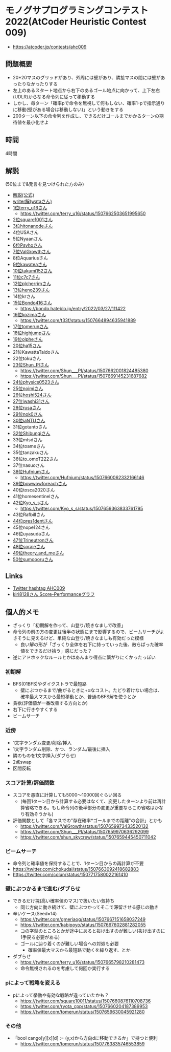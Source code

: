 # モノグサプログラミングコンテスト2022(AtCoder Heuristic Contest 009)
- https://atcoder.jp/contests/ahc009

## 問題概要
- 20*20マスのグリッドがあり、外周には壁があり、隣接マスの間には壁があったりなかったりする
- 左上のあるスタート地点から右下のあるゴール地点に向かって、上下左右(UDLR)からなる命令列に従って移動する
- しかし、毎ターン「確率pで命令を無視して何もしない、確率1-pで指示通りに移動(壁がある場合は移動しない)」という動きをする
- 200ターン以下の命令列を作成し、できるだけゴールまでかかるターンの期待値を最小化せよ

## 時間
4時間

## 解説
(50位まで&発言を見つけられた方のみ)

- [解説(公式)](https://atcoder.jp/contests/ahc009/editorial)
- [writer解(wataさん)](https://twitter.com/wata_orz/status/1507660020963414016)
- [1位terry_u16さん](https://twitter.com/terry_u16/status/1507660599001780226)
    - https://twitter.com/terry_u16/status/1507662503651995650
- [2位square1001さん](https://twitter.com/square10011/status/1507660876110708736)
- [3位hitonanodeさん](https://twitter.com/rsat__m/status/1507663533139718145)
- 4位USAさん
- 5位Nyaanさん
- [6位Psyhoさん](https://twitter.com/FakePsyho/status/1507664421132324869)
- [7位ValGrowthさん](https://twitter.com/ValGrowth/status/1507659973433520132)
- 8位Aquariusさん
- [9位kawateaさん](https://twitter.com/kawatea03/status/1507660902794817537)
- [10位takumi152さん](https://twitter.com/takumi152/status/1507661320367538176)
- [11位c7c7さん](https://twitter.com/C7C7LL/status/1507660174470787073)
- [12位plcherrimさん](https://twitter.com/plcherrim/status/1507663997289451521)
- [13位heno239さん](https://twitter.com/heno_code/status/1507659870123700226)
- 14位krさん
- [15位Bondo416さん](https://twitter.com/bond_cmprog/status/1507659214902407172)
    - https://bondo.hateblo.jp/entry/2022/03/27/111422
- [16位kozimaさん](https://twitter.com/t33f/status/1507659014636974086)
    - https://twitter.com/t33f/status/1507664894635941889
- [17位tomerunさん](https://twitter.com/tomerun/status/1507659630045921280)
- [18位highjumpさん](https://twitter.com/highjump_425/status/1507662711202926600)
- [19位olpheさん](https://twitter.com/_olphe/status/1507659331638276110)
- [20位ha15さん](https://twitter.com/ha15p/status/1507663493272850433)
- 21位KawattaTaidoさん
- 22位tokuさん
- [23位Shun_PIさん](https://twitter.com/Shun___PI/status/1507659970636292099)
    - https://twitter.com/Shun___PI/status/1507662001824485380
    - https://twitter.com/Shun___PI/status/1507669145231687682
- [24位physics0523さん](https://twitter.com/butsurizuki/status/1507661093166260231)
- [25位noimiさん](https://twitter.com/noimi_kyopro/status/1507659006747512836)
- [26位hoshi524さん](https://twitter.com/hoshi524/status/1507667761350475778)
- [27位iwashi31さん](https://twitter.com/iwashi31/status/1507664742110085121)
- [28位rusaさん](https://twitter.com/rusa6111/status/1507666559669800961)
- [29位nok0さん](https://twitter.com/nok0_kyopro/status/1507658979475828736)
- [30位iaNTUさん](https://twitter.com/iaNTU_/status/1507659307533303812)
- 31位gotantoさん
- [32位Shibungiさん](https://twitter.com/Shibungi_kyopro/status/1507659462165016576)
- 33位mtsdさん
- 34位toameさん
- 35位tanzakuさん
- 36位to_omoT222さん
- 37位nasuoさん
- [38位Hufniumさん](https://twitter.com/Hufnium/status/1507659693678039040)
    - https://twitter.com/Hufnium/status/1507660062332166146
- [39位bowwowforeachさん](https://twitter.com/bowwowforeach/status/1507661031648096263)
- 40位tosca2020さん
- 41位homesentinelさん
- [42位Kyo_s_sさん](https://twitter.com/Kyo_s_s/status/1507658893287358470)
    - https://twitter.com/Kyo_s_s/status/1507659363833761795
- 43位Rafbillさん
- [44位pres1dentさん](https://twitter.com/Preds1dent/status/1507666214687969281)
- 45位nope124さん
- 46位uyasudaさん
- [47位Trineutronさん](https://twitter.com/trineutron/status/1507661736429916162)
- [48位soraieさん](https://twitter.com/soraie_/status/1507669693502406656)
- [49位theory_and_meさん](https://twitter.com/theory_and_me/status/1507659669854363654)
- [50位sumoooruさん](https://twitter.com/sumoooru/status/1507660018547847170)

## Links
- [Twitter hashtag AHC009](https://twitter.com/hashtag/AHC009)
- [kiri8128さん Score-Performanceグラフ](https://twitter.com/kiri8128/status/1507727139902455808)

## 個人的メモ
- ざっくり「初期解を作って、山登り/焼きなましで改善」
- 命令列の前の方の変更は後半の状態にまで影響するので、ビームサーチがよさそうに見えるけど、単純な山登り/焼きなましも有効だった模様
    - 良い解の形が「ざっくり全体を右下に持っていった後、散らばった確率値をできるだけ拾う」感じだった？
- 逆にアドホックなルールとかはあんまり得点に繋がりにくかったっぽい

### 初期解
- BFS(01BFS)やダイクストラで最短路
    - 壁にぶつかるまで/曲がるときに+αなコスト。たどり着けない場合は、確率最大マスから最短移動とか、普通のBFS解を使うとか
- 貪欲(評価値が一番改善する方向とか)
- 右下に行きやすくする
- ビームサーチ

### 近傍
- 1文字ランダム変更/削除/挿入
- 1文字ランダム削除、かつ、ランダム/最後に挿入
- 隣のものを1文字挿入(ダブらせ)
- 2点swap
- 区間反転

### スコア計算/評価関数
- スコアを愚直に計算しても5000～10000回ぐらい回る
    - (毎回1ターン目から計算する必要はなくて、変更したターンより前は再計算省略できる。もし命令列の後半部分の変更が重要ならこの省略はかなり有効そうかも)
- 評価関数として「各マスでの"存在確率*ゴールまでの距離"の合計」とかも
    - https://twitter.com/ValGrowth/status/1507659973433520132
    - https://twitter.com/Shun___PI/status/1507659970636292099
    - https://twitter.com/shun_skycrew/status/1507659445450711042

### ビームサーチ
- 命令列と確率値を保持することで、1ターン目からの再計算が不要
- https://twitter.com/chokudai/status/1507663092418682883
- https://twitter.com/colun/status/1507717580022161410


### 壁にぶつかるまで進む/ダブらせ
- できるだけ塊(高い確率値のマス)で扱いたい気持ち
    - 同じ方向に動き続けて、壁にぶつかってそこで滞留させる感じの動き
- 辛いケース(Seed=14)
    - https://twitter.com/gmeriaog/status/1507667151658037249
    - https://twitter.com/kabipoyo/status/1507667602881282055
    - コの字型のところとかが途中にあると抜け出すのが難しい(抜け出すのに1手戻る必要がある)
    - ゴールに辿り着くのが難しい場合への対処も必要
        - 確率値最大マスから最短路で動くを繰り返す、とか
- ダブらせ
    - https://twitter.com/terry_u16/status/1507665798210281473
    - 命令無視されるのを考慮して何回か実行する

### pによって戦略を変える
- pによって挙動や有効な戦略が違っていたかも？
    - https://twitter.com/square10011/status/1507660876110708736
    - https://twitter.com/ryota_cpp/status/1507660204187389953
    - https://twitter.com/tomerun/status/1507659630045921280

### その他
- 「bool cango[y][x][d] := (y,x)から方向dに移動できるか」で持つと便利
    - https://twitter.com/tomerun/status/1507763835746553859

